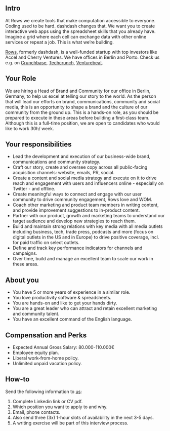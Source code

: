## Intro
At Rows we create tools that make computation accessible to everyone.
Coding used to be hard. dashdash changes that. We want you to create interactive web apps using the spreadsheet skills that you already have. Imagine a grid where each cell can exchange data with other online services or repeat a job. This is what we’re building.

[Rows](https://rows.com/), formerly dashdash, is a well-funded startup with top investors like Accel and Cherry Ventures. We have offices in Berlin and Porto. Check us e.g. on [Crunchbase](https://www.crunchbase.com/organization/dashdash), [Techcrunch](https://techcrunch.com/2018/05/16/dashdash-a-platform-to-create-web-apps-using-only-spreadsheet-skills-nabs-8m-led-by-accel/), [Venturebeat](https://venturebeat.com/2018/05/16/accel-leads-8-million-investment-in-dashdash-to-create-web-apps-from-spreadsheets/).

## Your Role
We are hiring a Head of Brand and Community for our office in Berlin, Germany, to help us excel at telling our story to the world. As the person that will lead our efforts on brand, communications, community and social media, this is an opportunity to shape a brand and the culture of our community from the ground up. This is a hands-on role, as you should be prepared to execute in these areas before building a first-class team. 
Although this is a full-time position, we are open to candidates who would like to work 30h/ week. 

## Your responsibilities
- Lead the development and execution of our business-wide brand, communications and community strategy.
- Craft our story, create and oversee copy across all public-facing acquisition channels: website, emails, PR, social. 
- Create a content and social media strategy and execute on it to drive reach and engagement with users and influencers online - especially on Twitter - and offline.
- Create meaningful ways to connect and engage with our user community to drive community engagement, Rows love and WOM.
- Coach other marketing and product team members in writing content, and provide improvement suggestions to in-product content.
- Partner with our product, growth and marketing teams to understand our target audience and develop new strategies to reach them.
- Build and maintain strong relations with key media with all media outlets including business, tech, trade press, podcasts and more (focus on digital outlets in the US and in Europe) to drive positive coverage, incl. for paid traffic on select outlets.
- Define and track key performance indicators for channels and campaigns.
- Over time, build and manage an excellent team to scale our work in these areas.

## About you
- You have 5 or more years of experience in a similar role. 
- You love productivity software & spreadsheets.
- You are hands-on and like to get your hands dirty.
- You are a great leader who can attract and retain excellent marketing and community talent.
- You have an excellent command of the English language. 

## Compensation and Perks
- Expected Annual Gross Salary: 80.000-110.000€
- Employee equity plan.
- Liberal work-from-home policy.
- Unlimited unpaid vacation policy.

## How-to
Send the following information to [us](mailto:join@dashdash.com):
1. Complete Linkedin link or CV pdf.
1. Which position you want to apply to and why.
1. Email, phone contacts.
1. Also send three (3x) 1-hour slots of availability in the next 3-5 days.
1. A writing exercise will be part of this interview process.
